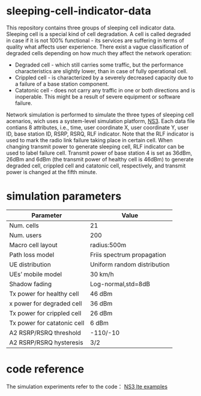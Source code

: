 # sleeping-cell-indicator-data

This repository contains three groups of sleeping cell indicator data. Sleeping cell is a special kind of cell degradation. A cell is called degraded in case if it is not 100% functional - its services are suffering in terms of quality what affects user experience. There exist a vague classification of degraded cells depending on how much they affect the network operation:
- Degraded cell - which still carries some traffic, but the performance characteristics are slightly lower, than in case of fully operational cell.
- Crippled cell - is characterized by a severely decreased capacity due to a failure of a base station component.
- Catatonic cell - does not carry any traffic in one or both directions and is inoperable. This might be a result of severe equipment or software failure.

Network simulation is performed to simulate the three types of sleeping cell acenarios, wich uses a system-level simulation platform, [NS3](https://www.nsnam.org/). Each data file contians 8 attributes, i.e., time, user coordinate X, user coordinate Y, user ID, base station ID, RSRP, RSRQ, RLF indicator. Note that the RLF indicator is used to mark the radio link failure taking place in certain cell. When changing transmit power to generate sleeping cell, RLF indicator can be used to label failure cell. Transmit power of base station 4 is set as 36dBm, 26dBm and 6dBm (the transmit power of healthy cell is 46dBm) to generate degraded cell, crippled cell and catatonic cell, respectively, and transmit power is changed at the fifth minute.

# simulation parameters

| Parameter | Value | 
| ------ | ------ | 
| Num. cells | 21 |
| Num. users | 200 |
| Macro cell layout | radius:500m|
|Path loss model| Friis spectrum propagation |
| UE distribution | Uniform random distribution |
| UEs’ mobile model | 30 km/h |
| Shadow fading | Log-normal,std=8dB |
|Tx power for healthy cell| 46 dBm |
|x power for degraded cell | 36 dBm |
|Tx power for crippled cell | 26 dBm |
|Tx power for catatonic cell | 6 dBm |
| A2 RSRP/RSRQ threshold | -110/-10 |
| A2 RSRP/RSRQ hysteresis | 3/2 |

# code reference
The simulation experiments refer to the code：
[NS3 lte examples](https://www.nsnam.org/doxygen/dir_fdce2e2b9e210571394585f89b3f8594.html)
